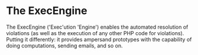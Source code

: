 # The ExecEngine
The ExecEngine ('Exec'ution 'Engine') enables the automated resolution of violations (as well as the execution of any other PHP code for violations). Putting it differently: it provides ampersand prototypes with the capability of doing computations, sending emails, and so on.



 
